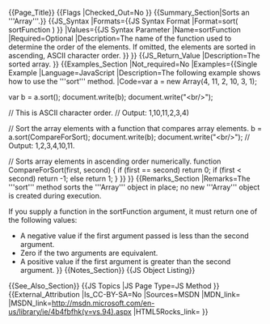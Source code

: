 {{Page_Title}}
{{Flags
|Checked_Out=No
}}
{{Summary_Section|Sorts an '''Array'''.}}
{{JS_Syntax
|Formats={{JS Syntax Format
|Format=sort( sortFunction )
}}
|Values={{JS Syntax Parameter
|Name=sortFunction
|Required=Optional
|Description=The name of the function used to determine the order of the elements. If omitted, the elements are sorted in ascending, ASCII character order.
}}
}}
{{JS_Return_Value
|Description=The sorted array.
}}
{{Examples_Section
|Not_required=No
|Examples={{Single Example
|Language=JavaScript
|Description=The following example shows how to use the '''sort''' method.
|Code=var a = new Array(4, 11, 2, 10, 3, 1);
 
 var b = a.sort();
 document.write(b);
 document.write("&lt;br/&gt;");
 
 // This is ASCII character order.
 // Output: 1,10,11,2,3,4)
 
 // Sort the array elements with a function that compares array elements.
 b = a.sort(CompareForSort);
 document.write(b);
 document.write("&lt;br/&gt;");
 // Output: 1,2,3,4,10,11.
 
 // Sorts array elements in ascending order numerically.
 function CompareForSort(first, second)
 {
     if (first == second)
         return 0;
     if (first &lt; second)
         return -1;
     else
         return 1; 
 }
}}
}}
{{Remarks_Section
|Remarks=The '''sort''' method sorts the '''Array''' object in place; no new '''Array''' object is created during execution.

If you supply a function in the sortFunction argument, it must return one of the following values:

* A negative value if the first argument passed is less than the second argument.
* Zero if the two arguments are equivalent.
* A positive value if the first argument is greater than the second argument.
}}
{{Notes_Section}}
{{JS Object Listing}}

{{See_Also_Section}}
{{JS Topics
|JS Page Type=JS Method
}}
{{External_Attribution
|Is_CC-BY-SA=No
|Sources=MSDN
|MDN_link=
|MSDN_link=http://msdn.microsoft.com/en-us/library/ie/4b4fbfhk(v=vs.94).aspx
|HTML5Rocks_link=
}}